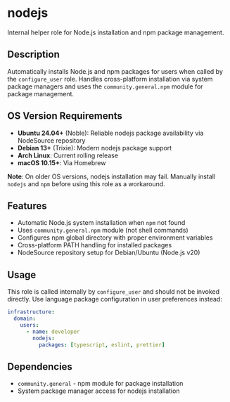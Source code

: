 # nodejs

Internal helper role for Node.js installation and npm package management.

## Description

Automatically installs Node.js and npm packages for users when called by the `configure_user` role. Handles cross-platform installation via system package managers and uses the `community.general.npm` module for package management.

## OS Version Requirements

- **Ubuntu 24.04+** (Noble): Reliable nodejs package availability via NodeSource repository
- **Debian 13+** (Trixie): Modern nodejs package support
- **Arch Linux**: Current rolling release
- **macOS 10.15+**: Via Homebrew

**Note**: On older OS versions, nodejs installation may fail. Manually install `nodejs` and `npm` before using this role as a workaround.

## Features

- Automatic Node.js system installation when `npm` not found
- Uses `community.general.npm` module (not shell commands)
- Configures npm global directory with proper environment variables
- Cross-platform PATH handling for installed packages
- NodeSource repository setup for Debian/Ubuntu (Node.js v20)

## Usage

This role is called internally by `configure_user` and should not be invoked directly. Use language package configuration in user preferences instead:

```yaml
infrastructure:
  domain:
    users:
      - name: developer
        nodejs:
          packages: [typescript, eslint, prettier]
```

## Dependencies

- `community.general` - npm module for package installation
- System package manager access for nodejs installation
